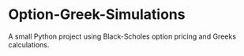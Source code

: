 # Option-Greek-Simulations
A small Python project using Black-Scholes option pricing and Greeks calculations.
